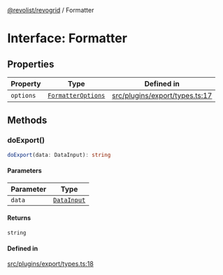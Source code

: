 [@revolist/revogrid](README.md) / Formatter

# Interface: Formatter

## Properties

| Property | Type | Defined in |
| ------ | ------ | ------ |
| `options` | [`FormatterOptions`](Interface.FormatterOptions.md) | [src/plugins/export/types.ts:17](https://github.com/revolist/revogrid/blob/80825bf77a49d260f052f2584a0efe930c2da0d3/src/plugins/export/types.ts#L17) |

## Methods

### doExport()

```ts
doExport(data: DataInput): string
```

#### Parameters

| Parameter | Type |
| ------ | ------ |
| `data` | [`DataInput`](TypeAlias.DataInput.md) |

#### Returns

`string`

#### Defined in

[src/plugins/export/types.ts:18](https://github.com/revolist/revogrid/blob/80825bf77a49d260f052f2584a0efe930c2da0d3/src/plugins/export/types.ts#L18)
